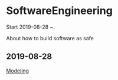 # SoftwareEngineering
Start 2019-08-28 ~. <br>

About how to build software as safe



2019-08-28
---
[Modeling](./ObjectOrientedModeling.md)
